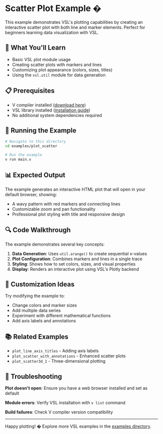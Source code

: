 # Scatter Plot Example �

This example demonstrates VSL's plotting capabilities by creating an interactive scatter plot
with both line and marker elements. Perfect for beginners learning data visualization with VSL.

## 🎯 What You'll Learn

- Basic VSL plot module usage
- Creating scatter plots with markers and lines
- Customizing plot appearance (colors, sizes, titles)
- Using the `vsl.util` module for data generation

## 📋 Prerequisites

- V compiler installed ([download here](https://vlang.io))
- VSL library installed ([installation guide](https://github.com/vlang/vsl#-installation--quick-start))
- No additional system dependencies required

## 🚀 Running the Example

```sh
# Navigate to this directory
cd examples/plot_scatter

# Run the example
v run main.v
```

## 📊 Expected Output

The example generates an interactive HTML plot that will open in your default browser, showing:

- A wavy pattern with red markers and connecting lines
- Customizable zoom and pan functionality
- Professional plot styling with title and responsive design

## 🔍 Code Walkthrough

The example demonstrates several key concepts:

1. **Data Generation**: Uses `util.arange()` to create sequential x-values
2. **Plot Configuration**: Combines markers and lines in a single trace
3. **Styling**: Shows how to set colors, sizes, and visual properties
4. **Display**: Renders an interactive plot using VSL's Plotly backend

## 🎨 Customization Ideas

Try modifying the example to:

- Change colors and marker sizes
- Add multiple data series
- Experiment with different mathematical functions
- Add axis labels and annotations

## 📚 Related Examples

- `plot_line_axis_titles` - Adding axis labels
- `plot_scatter_with_annotations` - Enhanced scatter plots
- `plot_scatter3d_1` - Three-dimensional plotting

## 🐛 Troubleshooting

**Plot doesn't open**: Ensure you have a web browser installed and set as default

**Module errors**: Verify VSL installation with `v list` command

**Build failures**: Check V compiler version compatibility

---

Happy plotting! � Explore more VSL examples in the [examples directory](../).
